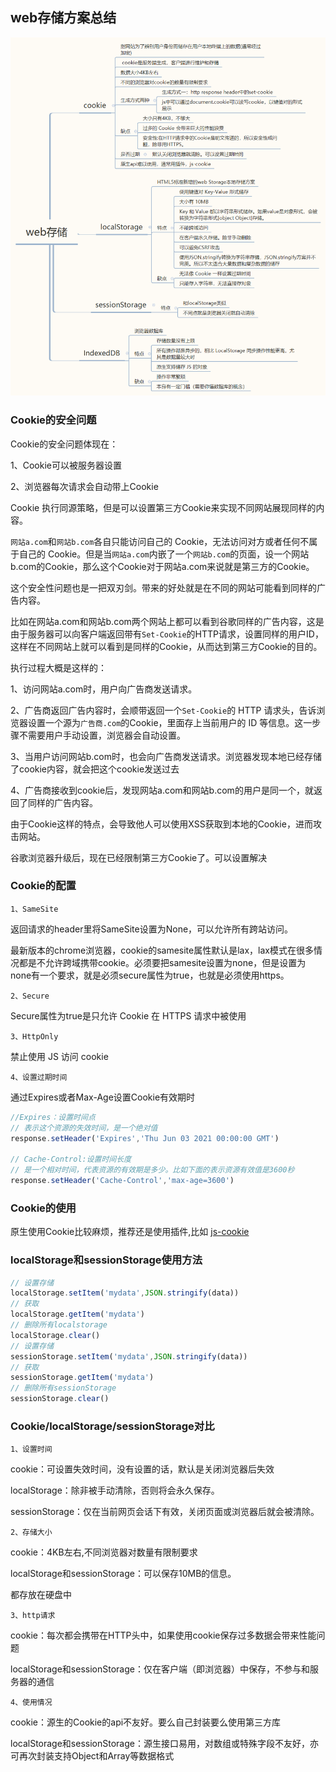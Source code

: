 ## web存储方案总结

![web存储](../../media/webCookie.png)

### Cookie的安全问题

Cookie的安全问题体现在：

1、Cookie可以被服务器设置

2、浏览器每次请求会自动带上Cookie

Cookie 执行同源策略，但是可以设置第三方Cookie来实现不同网站展现同样的内容。

`网站a.com`和`网站b.com`各自只能访问自己的 Cookie，无法访问对方或者任何不属于自己的 Cookie。但是当`网站a.com`内嵌了一个`网站b.com`的页面，设一个网站b.com的Cookie，那么这个Cookie对于网站a.com来说就是第三方的Cookie。

这个安全性问题也是一把双刃剑。带来的好处就是在不同的网站可能看到同样的广告内容。

比如在网站a.com和网站b.com两个网站上都可以看到谷歌同样的广告内容，这是由于服务器可以向客户端返回带有`Set-Cookie`的HTTP请求，设置同样的用户ID，这样在不同网站上就可以看到是同样的Cookie，从而达到第三方Cookie的目的。

执行过程大概是这样的：

1、访问网站a.com时，用户向广告商发送请求。

2、广告商返回广告内容时，会顺带返回一个`Set-Cookie`的 HTTP 请求头，告诉浏览器设置一个源为`广告商.com`的Cookie，里面存上当前用户的 ID 等信息。这一步骤不需要用户手动设置，浏览器会自动设置。

3、当用户访问网站b.com时，也会向广告商发送请求。浏览器发现本地已经存储了cookie内容，就会把这个cookie发送过去

4、广告商接收到cookie后，发现网站a.com和网站b.com的用户是同一个，就返回了同样的广告内容。


由于Cookie这样的特点，会导致他人可以使用XSS获取到本地的Cookie，进而攻击网站。

谷歌浏览器升级后，现在已经限制第三方Cookie了。可以设置解决

### Cookie的配置

`1、SameSite`

返回请求的header里将SameSite设置为None，可以允许所有跨站访问。

最新版本的chrome浏览器，cookie的samesite属性默认是lax，lax模式在很多情况都是不允许跨域携带cookie。必须要把samesite设置为none，但是设置为none有一个要求，就是必须secure属性为true，也就是必须使用https。

`2、Secure`

Secure属性为true是只允许 Cookie 在 HTTPS 请求中被使用

`3、HttpOnly`

禁止使用 JS 访问 cookie

`4、设置过期时间`

通过Expires或者Max-Age设置Cookie有效期时

```js
//Expires：设置时间点
// 表示这个资源的失效时间，是一个绝对值
response.setHeader('Expires','Thu Jun 03 2021 00:00:00 GMT')

// Cache-Control:设置时间长度
// 是一个相对时间，代表资源的有效期是多少。比如下面的表示资源有效值是3600秒
response.setHeader('Cache-Control','max-age=3600')
```
### Cookie的使用

原生使用Cookie比较麻烦，推荐还是使用插件,比如 [js-cookie](https://www.npmjs.com/package/js-cookie)
### localStorage和sessionStorage使用方法

```js
// 设置存储
localStorage.setItem('mydata',JSON.stringify(data))
// 获取
localStorage.getItem('mydata')
// 删除所有localstorage
localStorage.clear()
// 设置存储
sessionStorage.setItem('mydata',JSON.stringify(data))
// 获取
sessionStorage.getItem('mydata')
// 删除所有sessionStorage
sessionStorage.clear()
```

### Cookie/localStorage/sessionStorage对比

`1、设置时间`

cookie：可设置失效时间，没有设置的话，默认是关闭浏览器后失效

localStorage：除非被手动清除，否则将会永久保存。

sessionStorage：仅在当前网页会话下有效，关闭页面或浏览器后就会被清除。

`2、存储大小`

cookie：4KB左右,不同浏览器对数量有限制要求

localStorage和sessionStorage：可以保存10MB的信息。

都存放在硬盘中

`3、http请求`

cookie：每次都会携带在HTTP头中，如果使用cookie保存过多数据会带来性能问题

localStorage和sessionStorage：仅在客户端（即浏览器）中保存，不参与和服务器的通信

`4、使用情况`

cookie：源生的Cookie的api不友好。要么自己封装要么使用第三方库

localStorage和sessionStorage：源生接口易用，对数组或特殊字段不友好，亦可再次封装支持Object和Array等数据格式
